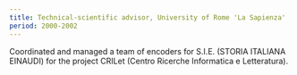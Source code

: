 ```yaml
---
title: Technical-scientific advisor, University of Rome 'La Sapienza'
period: 2000-2002
---
```

Coordinated and managed a team of encoders for S.I.E. (STORIA ITALIANA EINAUDI) for the project CRILet (Centro Ricerche Informatica e Letteratura).

